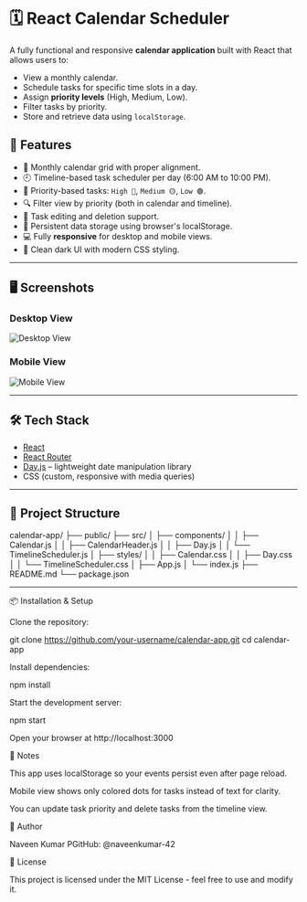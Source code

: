 # 🗓️ React Calendar Scheduler

A fully functional and responsive **calendar application** built with React that allows users to:

- View a monthly calendar.
- Schedule tasks for specific time slots in a day.
- Assign **priority levels** (High, Medium, Low).
- Filter tasks by priority.
- Store and retrieve data using `localStorage`.

## 🚀 Features

- 📆 Monthly calendar grid with proper alignment.
- 🕘 Timeline-based task scheduler per day (6:00 AM to 10:00 PM).
- 🎯 Priority-based tasks: `High 🔴`, `Medium 🟡`, `Low 🟢`.
- 🔍 Filter view by priority (both in calendar and timeline).
- 🧠 Task editing and deletion support.
- 💾 Persistent data storage using browser's localStorage.
- 💻 Fully **responsive** for desktop and mobile views.
- 🎨 Clean dark UI with modern CSS styling.

---

## 🖥️ Screenshots

### Desktop View

![Desktop View](./screenshots/desktop-view.png)

### Mobile View

![Mobile View](./screenshots/mobile-view.png)

---

## 🛠️ Tech Stack

- [React](https://reactjs.org/)
- [React Router](https://reactrouter.com/)
- [Day.js](https://day.js.org/) – lightweight date manipulation library
- CSS (custom, responsive with media queries)

---

## 📁 Project Structure

calendar-app/
├── public/
├── src/
│ ├── components/
│ │ ├── Calendar.js
│ │ ├── CalendarHeader.js
│ │ ├── Day.js
│ │ └── TimelineScheduler.js
│ ├── styles/
│ │ ├── Calendar.css
│ │ ├── Day.css
│ │ └── TimelineScheduler.css
│ ├── App.js
│ └── index.js
├── README.md
└── package.json


---

📦 Installation & Setup

Clone the repository:

git clone https://github.com/your-username/calendar-app.git
cd calendar-app

Install dependencies:

npm install

Start the development server:

npm start

Open your browser at http://localhost:3000

📌 Notes

This app uses localStorage so your events persist even after page reload.

Mobile view shows only colored dots for tasks instead of text for clarity.

You can update task priority and delete tasks from the timeline view.

🙌 Author

Naveen Kumar PGitHub: @naveenkumar-42

📄 License

This project is licensed under the MIT License - feel free to use and modify it.

